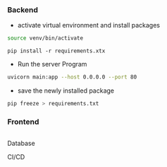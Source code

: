### Backend

- activate virtual environment and install packages 

~~~bash
source venv/bin/activate
~~~

~~~
pip install -r requirements.xtx
~~~



- Run the server Program

~~~bash
uvicorn main:app --host 0.0.0.0 --port 80
~~~





- save the newly installed package

~~~bash
pip freeze > requirements.txt
~~~







### Frontend

~~~
~~~







Database







CI/CD







